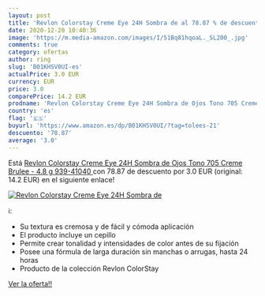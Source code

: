 ```yaml
---
layout: post
title: 'Revlon Colorstay Creme Eye 24H Sombra de al 78.87 % de descuento'
date: 2020-12-20 10:40:36
image: 'https://m.media-amazon.com/images/I/51Bq81hqoaL._SL200_.jpg'
comments: true
category: ofertas
author: ring
slug: 'B01KHSV0UI-es'
actualPrice: 3.0 EUR
currency: EUR
price: 3.0
comparePrice: 14.2 EUR
prodname: 'Revlon Colorstay Creme Eye 24H Sombra de Ojos Tono 705 Creme Brulee - 4.8 g  939-41040 '
country: 'es'
flag: '🇪🇸'
buyurl: 'https://www.amazon.es/dp/B01KHSV0UI/?tag=tolees-21'
descuento: '78.87'
average: '3.0'
---
```


Está [Revlon Colorstay Creme Eye 24H Sombra de Ojos Tono 705 Creme Brulee - 4.8 g  939-41040 ](https://www.amazon.es/dp/B01KHSV0UI/?tag=tolees-21) con 78.87 de descuento por 3.0 EUR (original: 14.2 EUR) en el siguiente enlace!

[![Revlon Colorstay Creme Eye 24H Sombra de](https://m.media-amazon.com/images/I/51Bq81hqoaL._SL200_.jpg)](https://www.amazon.es/dp/B01KHSV0UI/?tag=tolees-21)

ℹ️:

- Su textura es cremosa y de fácil y cómoda aplicación
- El producto incluye un cepillo
- Permite crear tonalidad y intensidades de color antes de su fijación
- Posee una fórmula de larga duración sin manchas o arrugas, hasta 24 horas
- Producto de la colección Revlon ColorStay

[Ver la oferta!!](https://www.amazon.es/dp/B01KHSV0UI/?tag=tolees-21)
